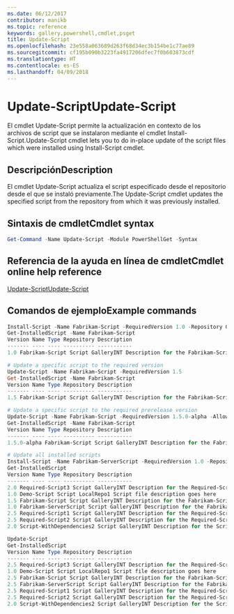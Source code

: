 ```yaml
---
ms.date: 06/12/2017
contributor: manikb
ms.topic: reference
keywords: gallery,powershell,cmdlet,psget
title: Update-Script
ms.openlocfilehash: 23e558a063689d263f68d34ec3b154be1c77ae89
ms.sourcegitcommit: cf195b090b3223fa4917206dfec7f0b603873cdf
ms.translationtype: HT
ms.contentlocale: es-ES
ms.lasthandoff: 04/09/2018
---
```

# <a name="update-script"></a><span data-ttu-id="706d3-103">Update-Script</span><span class="sxs-lookup"><span data-stu-id="706d3-103">Update-Script</span></span>

<span data-ttu-id="706d3-104">El cmdlet Update-Script permite la actualización en contexto de los archivos de script que se instalaron mediante el cmdlet Install-Script.</span><span class="sxs-lookup"><span data-stu-id="706d3-104">Update-Script cmdlet lets you to do in-place update of the script files which were installed using Install-Script cmdlet.</span></span>

## <a name="description"></a><span data-ttu-id="706d3-105">Descripción</span><span class="sxs-lookup"><span data-stu-id="706d3-105">Description</span></span>

<span data-ttu-id="706d3-106">El cmdlet Update-Script actualiza el script especificado desde el repositorio desde el que se instaló previamente.</span><span class="sxs-lookup"><span data-stu-id="706d3-106">The Update-Script cmdlet updates the specified script from the repository from which it was previously installed.</span></span>

## <a name="cmdlet-syntax"></a><span data-ttu-id="706d3-107">Sintaxis de cmdlet</span><span class="sxs-lookup"><span data-stu-id="706d3-107">Cmdlet syntax</span></span>

```powershell
Get-Command -Name Update-Script -Module PowerShellGet -Syntax
```
## <a name="cmdlet-online-help-reference"></a><span data-ttu-id="706d3-108">Referencia de la ayuda en línea de cmdlet</span><span class="sxs-lookup"><span data-stu-id="706d3-108">Cmdlet online help reference</span></span>

[<span data-ttu-id="706d3-109">Update-Script</span><span class="sxs-lookup"><span data-stu-id="706d3-109">Update-Script</span></span>](http://go.microsoft.com/fwlink/?LinkId=619787)

## <a name="example-commands"></a><span data-ttu-id="706d3-110">Comandos de ejemplo</span><span class="sxs-lookup"><span data-stu-id="706d3-110">Example commands</span></span>
```powershell
Install-Script -Name Fabrikam-Script -RequiredVersion 1.0 -Repository GalleryINT -Scope
Get-InstalledScript -Name Fabrikam-Script
Version Name Type Repository Description
------- ---- ---- ---------- -----------
1.0 Fabrikam-Script Script GalleryINT Description for the Fabrikam-Script script

# Update a specific script to the required version
Update-Script -Name Fabrikam-Script -RequiredVersion 1.5
Get-InstalledScript -Name Fabrikam-Script
Version Name Type Repository Description
------- ---- ---- ---------- -----------
1.5 Fabrikam-Script Script GalleryINT Description for the Fabrikam-Script script

# Update a specific script to the required prerelease version
Update-Script -Name Fabrikam-Script -RequiredVersion 1.5.0-alpha -AllowPrerelease
Get-InstalledScript -Name Fabrikam-Script
Version Name Type Repository Description
------- ---- ---- ---------- -----------
1.5.0-alpha Fabrikam-Script Script GalleryINT Description for the Fabrikam-Script script

# Update all installed scripts
Install-Script -Name Fabrikam-ServerScript -RequiredVersion 1.0 -Repository GalleryINT -Scope CurrentUser
Get-InstalledScript
Version Name Type Repository Description
------- ---- ---- ---------- -----------
2.0 Required-Script3 Script GalleryINT Description for the Required-Script3 script
1.0 Demo-Script Script LocalRepo1 Script file description goes here
1.5 Fabrikam-Script Script GalleryINT Description for the Fabrikam-Script script
1.0 Fabrikam-ServerScript Script GalleryINT Description for the Fabrikam-ServerScript script
2.5 Required-Script1 Script GalleryINT Description for the Required-Script1 script
2.5 Required-Script2 Script GalleryINT Description for the Required-Script2 script
2.0 Script-WithDependencies2 Script GalleryINT Description for the Script-WithDependencies2 script

Update-Script
Get-InstalledScript
Version Name Type Repository Description
------- ---- ---- ---------- -----------
2.5 Required-Script3 Script GalleryINT Description for the Required-Script3 script
1.0 Demo-Script Script LocalRepo1 Script file description goes here
2.5 Fabrikam-Script Script GalleryINT Description for the Fabrikam-Script script
2.5 Fabrikam-ServerScript Script GalleryINT Description for the Fabrikam-ServerScript script
2.5 Required-Script1 Script GalleryINT Description for the Required-Script1 script
2.5 Required-Script2 Script GalleryINT Description for the Required-Script2 script
2.0 Script-WithDependencies2 Script GalleryINT Description for the Script-WithDependencies2 script
```
